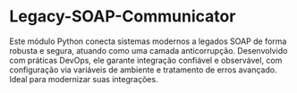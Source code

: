 # Legacy-SOAP-Communicator
Este módulo Python conecta sistemas modernos a legados SOAP de forma robusta e segura, atuando como uma camada anticorrupção. Desenvolvido com práticas DevOps, ele garante integração confiável e observável, com configuração via variáveis de ambiente e tratamento de erros avançado. Ideal para modernizar suas integrações.
